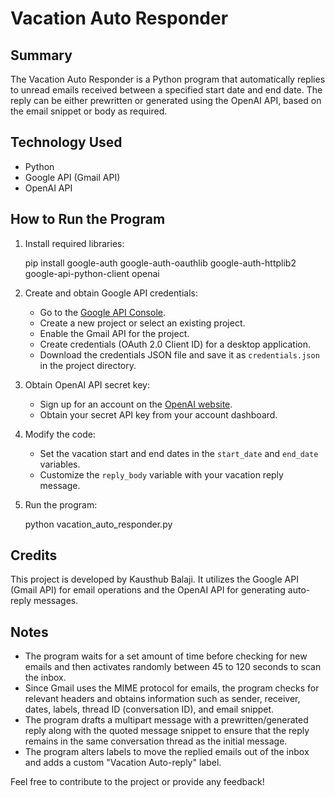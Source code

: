 # Vacation Auto Responder

## Summary
The Vacation Auto Responder is a Python program that automatically replies to unread emails received between a specified start date and end date. The reply can be either prewritten or generated using the OpenAI API, based on the email snippet or body as required.

## Technology Used
- Python
- Google API (Gmail API)
- OpenAI API

## How to Run the Program
1. Install required libraries:
   
   pip install google-auth google-auth-oauthlib google-auth-httplib2 google-api-python-client openai
   

2. Create and obtain Google API credentials:
   - Go to the [Google API Console](https://console.developers.google.com/).
   - Create a new project or select an existing project.
   - Enable the Gmail API for the project.
   - Create credentials (OAuth 2.0 Client ID) for a desktop application.
   - Download the credentials JSON file and save it as `credentials.json` in the project directory.

3. Obtain OpenAI API secret key:
   - Sign up for an account on the [OpenAI website](https://openai.com/).
   - Obtain your secret API key from your account dashboard.

4. Modify the code:
   - Set the vacation start and end dates in the `start_date` and `end_date` variables.
   - Customize the `reply_body` variable with your vacation reply message.

5. Run the program:
   
   python vacation_auto_responder.py
   

## Credits
This project is developed by Kausthub Balaji. It utilizes the Google API (Gmail API) for email operations and the OpenAI API for generating auto-reply messages.

## Notes
- The program waits for a set amount of time before checking for new emails and then activates randomly between 45 to 120 seconds to scan the inbox.
- Since Gmail uses the MIME protocol for emails, the program checks for relevant headers and obtains information such as sender, receiver, dates, labels, thread ID (conversation ID), and email snippet.
- The program drafts a multipart message with a prewritten/generated reply along with the quoted message snippet to ensure that the reply remains in the same conversation thread as the initial message.
- The program alters labels to move the replied emails out of the inbox and adds a custom "Vacation Auto-reply" label.

Feel free to contribute to the project or provide any feedback!
